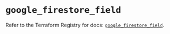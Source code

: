 # `google_firestore_field`

Refer to the Terraform Registry for docs: [`google_firestore_field`](https://registry.terraform.io/providers/hashicorp/google-beta/5.36.0/docs/resources/google_firestore_field).
